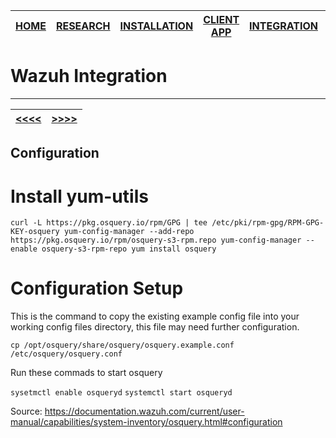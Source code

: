 |[HOME](README.md)|[RESEARCH](01_research.md)|[INSTALLATION](02_install_rocky.md)|[CLIENT APP](03_client_app.md)|[INTEGRATION](04_wazuh_integration.md)|[DEMONSTRATION](05_demonstration.md)|[CONCLUSION](06_conclusion.md)|
|-|-|-|-|-|-|-|

# Wazuh Integration



___
|[<<<<](03_client_app.md)|[>>>>](05_demonstration.md)|
|-|-|

## Configuration 

# Install yum-utils 

`curl -L https://pkg.osquery.io/rpm/GPG | tee /etc/pki/rpm-gpg/RPM-GPG-KEY-osquery
yum-config-manager --add-repo https://pkg.osquery.io/rpm/osquery-s3-rpm.repo
yum-config-manager --enable osquery-s3-rpm-repo
yum install osquery`

# Configuration Setup

This is the command to copy the existing example config file into your working config files directory, this file may need further configuration. 

`cp /opt/osquery/share/osquery/osquery.example.conf /etc/osquery/osquery.conf`

Run these commads to start osquery

`sysetmctl enable osqueryd`
`systemctl start osqueryd`


Source: https://documentation.wazuh.com/current/user-manual/capabilities/system-inventory/osquery.html#configuration 


